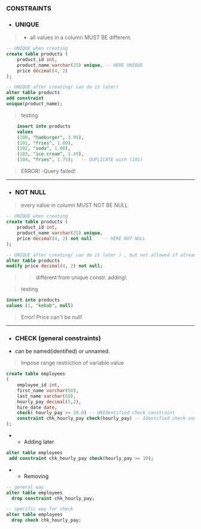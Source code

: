 ### CONSTRAINTS

- ### UNIQUE
>- all values in a column MUST BE different.
``` sql
-- UNIQUE when creating
create table products (
    product_id int,
    product_name varchar(25) unique, -- HERE UNIQUE 
    price decimal(4, 2)
);

-- UNIQUE after creating( can do it later)
alter table products
add constraint
unique(product_name);
```

> testing
``` sql
    insert into products
    values
    (100, "hamburger", 3.99),
    (101, "fries", 1.89),
    (102, "soda", 1.00),
    (103, "ice cream", 1.49),
    (104, "fries", 1.75);   -- DUPLICATE with (101)
```
> ERROR! -Query failed!
---

- ### NOT NULL
> every value in column MUST NOT BE NULL
``` sql
-- UNIQUE when creating
create table products (
    product_id int,
    product_name varchar(25) unique,
    price decimal(4, 2) not null    -- HERE NOT NULL
);

-- UNIQUE after creating( can do it later ) , but not allowed if already have null 
alter table products
modify price decimal(4, 2) not null; 
```
>> different from unique constr. adding\

> testing 
``` sql
insert into products
values (1, "kebab", null)
```
> Error! Price can't be null! 

---

- ### CHECK (general constraints)
- can be named(identified) or unnamed.
> Impose range restriction of variable value
``` sql
create table employees
(
    employee_id int,
    first_name varchar(50), 
    last_name varchar(50),
    hourly_pay decimal(5,2),
    hire_date date,
    check( hourly_pay >= 10.0) -- UNIdentified check constraint
    constraint chk_hourly_pay check(hourly_pay) -- Identified check constraint
);
```
- - Adding later
``` sql
alter table employees
 add constraint chk_hourly_pay check(hourly_pay >= 10);
```
- - Removing
``` sql
-- general way
alter table employees
  drop constraint chk_hourly_pay;

-- specific way for check
alter table employees
  drop check chk_hourly_pay;
```